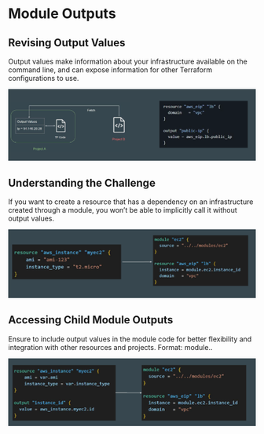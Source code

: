# Module Outputs

## Revising Output Values

Output values make information about your infrastructure available on the
command line, and can expose information for other Terraform configurations to
use.

![MY Image](images/image1.png)

## Understanding the Challenge

If you want to create a resource that has a dependency on an infrastructure
created through a module, you won’t be able to implicitly call it without output
values.

![MY Image](images/image2.png)

## Accessing Child Module Outputs

Ensure to include output values in the module code for better flexibility and
integration with other resources and projects.
Format: module.<MODULE NAME>.<OUTPUT NAME>

![MY Image](images/image3.png)
